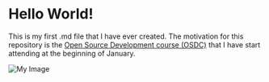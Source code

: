 <h1>Hello World!</h1>

This is my first .md file that I have ever created.
The motivation for this repository is the [Open Source Development course (OSDC)](https://github.com/OSDC-Code-Maven/osdc-2023-01-public) that I have start attending at the beginning of January.





![My Image]([https://www.google.com/url?sa=i&url=https%3A%2F%2Fpeakvisor.com%2Fadm%2Fchimborazo.html&psig=AOvVaw2z0XKmYYfD54JdsaWjlf54&ust=1674237207886000&source=images&cd=vfe&ved=0CBAQjRxqFwoTCIjYg-GZ1PwCFQAAAAAdAAAAABAE](https://www.google.com/url?sa=i&url=https%3A%2F%2Fwww.britannica.com%2Fplace%2FChimborazo-mountain-Ecuador&psig=AOvVaw2z0XKmYYfD54JdsaWjlf54&ust=1674237207886000&source=images&cd=vfe&ved=0CBAQjRxqFwoTCIjYg-GZ1PwCFQAAAAAdAAAAABAS))
